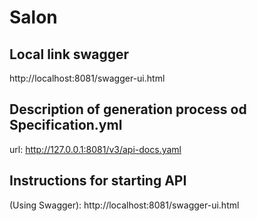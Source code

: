 # Salon

## Local link swagger
http://localhost:8081/swagger-ui.html


## Description of generation process od Specification.yml
url: http://127.0.0.1:8081/v3/api-docs.yaml

## Instructions for starting API

[//]: # (&#40;Using Postman. Requests&#41;:)

[//]: # (1. Create counter: http://localhost:8081/salon with JSON body)

[//]: # (2. Increment number: http://localhost:8080/counters/increment)

[//]: # (3. Get counter: http://localhost:8080/counters/{id})

(Using Swagger):
http://localhost:8081/swagger-ui.html